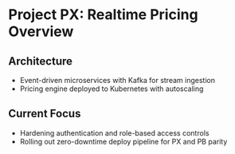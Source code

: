 # Project PX: Realtime Pricing Overview

## Architecture
- Event-driven microservices with Kafka for stream ingestion
- Pricing engine deployed to Kubernetes with autoscaling

## Current Focus
- Hardening authentication and role-based access controls
- Rolling out zero-downtime deploy pipeline for PX and PB parity
